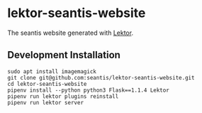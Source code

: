 # lektor-seantis-website

The seantis website generated with [Lektor](https://github.com/lektor/lektor).

## Development Installation

```
sudo apt install imagemagick
git clone git@github.com:seantis/lektor-seantis-website.git
cd lektor-seantis-website
pipenv install --python python3 Flask==1.1.4 Lektor
pipenv run lektor plugins reinstall
pipenv run lektor server
```
